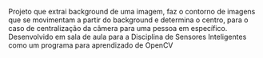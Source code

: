 Projeto que extrai background de uma imagem, faz o contorno de imagens que se movimentam a partir do background e determina o centro, para o caso de centralização da câmera para uma pessoa em específico. Desenvolvido em sala de aula para a Disciplina de Sensores Inteligentes como um programa para aprendizado de OpenCV